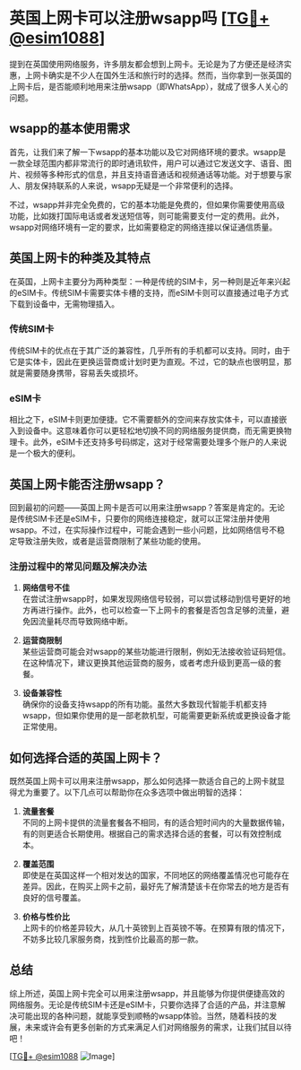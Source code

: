 # 英国上网卡可以注册wsapp吗 [[TG💪+ @esim1088](https://t.me/s/esim1088)]

提到在英国使用网络服务，许多朋友都会想到上网卡。无论是为了方便还是经济实惠，上网卡确实是不少人在国外生活和旅行时的选择。然而，当你拿到一张英国的上网卡后，是否能顺利地用来注册wsapp（即WhatsApp），就成了很多人关心的问题。

## wsapp的基本使用需求

首先，让我们来了解一下wsapp的基本功能以及它对网络环境的要求。wsapp是一款全球范围内都非常流行的即时通讯软件，用户可以通过它发送文字、语音、图片、视频等多种形式的信息，并且支持语音通话和视频通话等功能。对于想要与家人、朋友保持联系的人来说，wsapp无疑是一个非常便利的选择。

不过，wsapp并非完全免费的，它的基本功能是免费的，但如果你需要使用高级功能，比如拨打国际电话或者发送短信等，则可能需要支付一定的费用。此外，wsapp对网络环境有一定的要求，比如需要稳定的网络连接以保证通信质量。

## 英国上网卡的种类及其特点

在英国，上网卡主要分为两种类型：一种是传统的SIM卡，另一种则是近年来兴起的eSIM卡。传统SIM卡需要实体卡槽的支持，而eSIM卡则可以直接通过电子方式下载到设备中，无需物理插入。

### 传统SIM卡

传统SIM卡的优点在于其广泛的兼容性，几乎所有的手机都可以支持。同时，由于它是实体卡，因此在更换运营商或计划时更为直观。不过，它的缺点也很明显，那就是需要随身携带，容易丢失或损坏。

### eSIM卡

相比之下，eSIM卡则更加便捷。它不需要额外的空间来存放实体卡，可以直接嵌入到设备中。这意味着你可以更轻松地切换不同的网络服务提供商，而无需更换物理卡。此外，eSIM卡还支持多号码绑定，这对于经常需要处理多个账户的人来说是一个极大的便利。

## 英国上网卡能否注册wsapp？

回到最初的问题——英国上网卡是否可以用来注册wsapp？答案是肯定的。无论是传统SIM卡还是eSIM卡，只要你的网络连接稳定，就可以正常注册并使用wsapp。不过，在实际操作过程中，可能会遇到一些小问题，比如网络信号不稳定导致注册失败，或者是运营商限制了某些功能的使用。

### 注册过程中的常见问题及解决办法

1. **网络信号不佳**  
   在尝试注册wsapp时，如果发现网络信号较弱，可以尝试移动到信号更好的地方再进行操作。此外，也可以检查一下上网卡的套餐是否包含足够的流量，避免因流量耗尽而导致网络中断。

2. **运营商限制**  
   某些运营商可能会对wsapp的某些功能进行限制，例如无法接收验证码短信。在这种情况下，建议更换其他运营商的服务，或者考虑升级到更高一级的套餐。

3. **设备兼容性**  
   确保你的设备支持wsapp的所有功能。虽然大多数现代智能手机都支持wsapp，但如果你使用的是一部老款机型，可能需要更新系统或更换设备才能正常使用。

## 如何选择合适的英国上网卡？

既然英国上网卡可以用来注册wsapp，那么如何选择一款适合自己的上网卡就显得尤为重要了。以下几点可以帮助你在众多选项中做出明智的选择：

1. **流量套餐**  
   不同的上网卡提供的流量套餐各不相同，有的适合短时间内的大量数据传输，有的则更适合长期使用。根据自己的需求选择合适的套餐，可以有效控制成本。

2. **覆盖范围**  
   即使是在英国这样一个相对发达的国家，不同地区的网络覆盖情况也可能存在差异。因此，在购买上网卡之前，最好先了解清楚该卡在你常去的地方是否有良好的信号覆盖。

3. **价格与性价比**  
   上网卡的价格差异较大，从几十英镑到上百英镑不等。在预算有限的情况下，不妨多比较几家服务商，找到性价比最高的那一款。

## 总结

综上所述，英国上网卡完全可以用来注册wsapp，并且能够为你提供便捷高效的网络服务。无论是传统SIM卡还是eSIM卡，只要你选择了合适的产品，并注意解决可能出现的各种问题，就能享受到顺畅的wsapp体验。当然，随着科技的发展，未来或许会有更多创新的方式来满足人们对网络服务的需求，让我们拭目以待吧！

[[TG💪+ @esim1088](https://t.me/s/esim1088) ![Image](https://i.postimg.cc/4NQfJmqS/Snipaste-2025-05-13-00-14-12.png)]